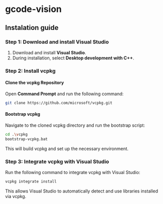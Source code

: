 # gcode-vision

## Instalation guide

### Step 1: Download and install Visual Studio

1. Download and install **Visual Studio**.
2. During installation, select **Desktop development with C++**.

### Step 2: Install vcpkg

#### Clone the vcpkg Repository

Open **Command Prompt** and run the following command:

```sh
git clone https://github.com/microsoft/vcpkg.git
```

#### Bootstrap vcpkg

Navigate to the cloned vcpkg directory and run the bootstrap script:

```sh
cd .\vcpkg
bootstrap-vcpkg.bat
```

This will build vcpkg and set up the necessary environment.

### Step 3: Integrate vcpkg with Visual Studio

Run the following command to integrate vcpkg with Visual Studio:

```sh
vcpkg integrate install
```

This allows Visual Studio to automatically detect and use libraries installed via vcpkg.
